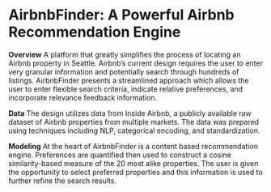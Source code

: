 # AirbnbFinder: A Powerful Airbnb Recommendation Engine

**Overview** A platform that greatly simplifies the process of locating an Airbnb property in Seattle. Airbnb’s current design requires the user to enter very granular information and potentially search through hundreds of listings. AirbnbFinder presents a streamlined approach which allows the user to enter flexible search criteria, indicate relative preferences, and incorporate relevance feedback information. 

**Data** The design utilizes data from Inside Airbnb, a publicly available raw dataset of Airbnb properties from multiple markets. The data was prepared using techniques including NLP, categorical encoding, and standardization.

**Modeling** At the heart of AirbnbFinder is a content based recommendation engine. Preferences are quantified then used to construct a cosine similarity-based measure of the 20 most alike properties. The user is given the opportunity to select preferred properties and this information is used to further refine the search results.   
